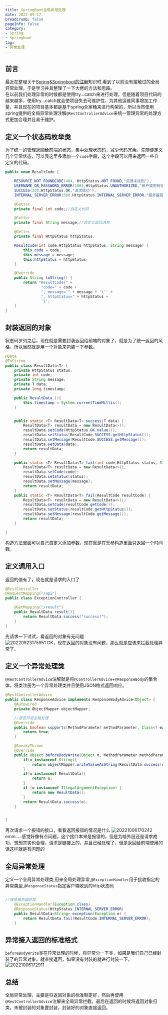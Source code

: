 ```yaml
---
title: SpringBoot全局异常处理
date: 2022-09-17
breadcrumb: false
pageInfo: false
category:
- Spring
- Springboot
tag:
- 异常处理
---
```


## 前言
最近在整理关于[Spring&Springboot的注解](Spring&SpringBoot注解总结.md)知识时,看到了以前没有接触过的全局异常处理，于是学习并且整理了一下大佬的方法和思路。  
在以前我们处理异常的时候都是使用try...catch来进行处理，但是随着项目代码的越来越多，使用try...catch就会使项目失去可维护性，为其他运维同事增加工作量，并且现在的项目基本都是基于spring全家桶来进行构架的，所以当然使用spring提供的全局异常处理注解`@RestControllerAdvice`来统一管理异常的处理方式更加合理并且易于维护。

## 定义一个状态码枚举类
为了统一的管理返回给前端的状态，集中处理状态码，减少代码冗余。先随便定义几个异常状态，可以我这里多添加一个`code`字段，这个字段可以用来返回一些自定义的代码。
```java :no-line-numbers
public enum ResultCode {

    RESOURCE_NOT_FOUNDCODE(404, HttpStatus.NOT_FOUND,"资源未找到"),
    USERNAME_OR_PASSWORD_ERROR(1002,HttpStatus.UNAUTHORIZED,"账户或密码错误"),
    SUCCESS(200,HttpStatus.OK,"请求成功"),
    INTERNAL_SERVER_ERROR(500,HttpStatus.INTERNAL_SERVER_ERROR,"服务器错误");

    @Getter
    private final int code;//自定义代码

    @Getter
    private final String message;//自定义返回消息

    @Getter
    private final HttpStatus httpStatus;

    ResultCode(int code,HttpStatus httpStatus, String message) {
        this.code = code;
        this.message = message;
        this.httpStatus = httpStatus;
    }

    @Override
    public String toString() {
        return "ResultCode{" +
                "code=" + code +
                ", message='" + message + '\'' +
                ", httpStatus=" + httpStatus +
                '}';
    }
}

```
## 封装返回的对象
状态码罗列之后，现在就是需要封装返回给前端的对象了，就是为了统一返回的风格，所以当然就是用一个对象来包装一下参数。
``` java :no-line-numbers
@Data
@ToString
public class ResultData<T> {
    private HttpStatus status;
    private int code;
    private String message;
    private T data;
    private long timestamp;

    public ResultData (){
        this.timestamp = System.currentTimeMillis();
    }


    public static <T> ResultData<T> success(T data) {
        ResultData<T> resultData = new ResultData<>();
        resultData.setCode(HttpStatus.OK.value());
        resultData.setStatus(ResultCode.SUCCESS.getHttpStatus());
        resultData.setMessage(ResultCode.SUCCESS.getMessage());
        resultData.setData(data);
        return resultData;
    }

    public static <T> ResultData<T> fail(int code,HttpStatus status, String message) {
        ResultData<T> resultData = new ResultData<>();
        resultData.setCode(code);
        resultData.setStatus(status);
        resultData.setMessage(message);
        return resultData;
    }
    public static <T> ResultData<T> fail(ResultCode resultCode) {
        ResultData<T> resultData = new ResultData<>();
        resultData.setCode(resultCode.getCode());
        resultData.setStatus(resultCode.getHttpStatus());
        resultData.setMessage(resultCode.getMessage());
        return resultData;
    }

}

```
构造方法里面可以自己自定义添加参数，现在就是在无参构造里面只返回一个时间戳。  

## 定义调用入口
返回的值有了，现在就是请求的入口了
``` java :no-line-numbers
@RestController
@RequestMapping("/api")
public class ExceptionController {

    @GetMapping("/result")
    public ResultData result(){
        return ResultData.success("success!");
    }
}

```
先请求一下试试，看返回的对象有无问题   
![20220923175951](https://blog-1253887276.cos.ap-chongqing.myqcloud.com/vscodeblog/20220923175951.png)
OK，现在返回的对象没有问题，那么就是应该来拦截处理异常了。

## 定义一个异常处理类
`@RestControllerAdvice`注解就是将`@ControllerAdvice`+`@ResponseBody`的集合体，将类注册为一个异常处理类并且使用JSON格式返回响应。  
``` java :no-line-numbers
@RestControllerAdvice
public class ResponseAdvice implements ResponseBodyAdvice<Object> {
    @Autowired
    private ObjectMapper objectMapper;

    //是否开启全局处理
    @Override
    public boolean supports(MethodParameter methodParameter, Class<? extends HttpMessageConverter<?>> aClass) {
        return true;
    }

    @SneakyThrows
    @Override
    public Object beforeBodyWrite(Object o, MethodParameter methodParameter, MediaType mediaType, Class<? extends HttpMessageConverter<?>> aClass, ServerHttpRequest serverHttpRequest, ServerHttpResponse serverHttpResponse) {
        if(o instanceof String){
            return objectMapper.writeValueAsString(ResultData.success(o));
        }
        if(o instanceof ResultData){
            return o;
        }
        if (o instanceof IllegalArgumentException) {
            return new ResultData();
        }
        return ResultData.success(o);
    }


}

```
再次请求一个报错的接口，看看返回报错的情况是什么
![20221006170242](https://blog-1253887276.cos.ap-chongqing.myqcloud.com/vscodeblog/20221006170242.png)
emm.....感觉好像有点问题，这个接口本来是报错的，但是为啥外层还是请求成功，想想其实也合理，请求是链接上的，并且已经处理了，但是返回给前端使用的话这样就是有问题的

## 全局异常处理
定义一个全局异常处理类,用来全局处理异常,`@ExceptionHandler`用于接收指定的异常类型,`@ResponseStatus`指定客户端收到的http状态码
```java :no-line-numbers

//接受服务器异常
    @ExceptionHandler(Exception.class)
    @ResponseStatus(HttpStatus.INTERNAL_SERVER_ERROR)
    public ResultData<String> exception(Exception e) {
        return ResultData.fail(ResultCode.INTERNAL_SERVER_ERROR);
    }

```

## 异常接入返回的标准格式

`beforeBodyWrite`类在异常处理的时候，将异常分一下类，如果是我们自己已经封装了的异常对象，就直接返回，如果没有封装的就进行封装一下。
![20221006172911](https://blog-1253887276.cos.ap-chongqing.myqcloud.com/vscodeblog/20221006172911.png)

## 总结
全局异常处理，主要是将返回对象的标准制定好，然后再使用`@RestControllerAdvice`注解来全局异常拦截，最后在返回的时候将返回对象归类，未被封装的对象要封装，封装好的对象直接返回。